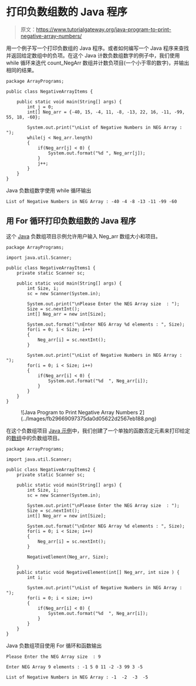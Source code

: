 # 打印负数组数的 Java 程序

> 原文：<https://www.tutorialgateway.org/java-program-to-print-negative-array-numbers/>

用一个例子写一个打印负数组的 Java 程序。或者如何编写一个 Java 程序来查找并返回给定数组中的负项。在这个 Java 计数负数组数字的例子中，我们使用 while 循环来迭代 count_NegArr 数组并计数负项目(一个小于零的数字)，并输出相同的结果。

```
package ArrayPrograms;

public class NegativeArrayItems {

	public static void main(String[] args) {
		int j = 0;
		int[] Neg_arr = {-40, 15, -4, 11, -8, -13, 22, 16, -11, -99, 55, 18, -60};

		System.out.print("\nList of Negative Numbers in NEG Array : ");
		while(j < Neg_arr.length) 
		{
			if(Neg_arr[j] < 0) {
				System.out.format("%d ", Neg_arr[j]);
			}
			j++;
		}
	}
}
```

Java 负数组数字使用 while 循环输出

```
List of Negative Numbers in NEG Array : -40 -4 -8 -13 -11 -99 -60 
```

## 用 For 循环打印负数组数的 Java 程序

这个 [Java](https://www.tutorialgateway.org/java-tutorial/) 负数组项目示例允许用户输入 Neg_arr 数组大小和项目。

```
package ArrayPrograms;

import java.util.Scanner;

public class NegativeArrayItems1 {
	private static Scanner sc;

	public static void main(String[] args) {
		int Size, i;	
		sc = new Scanner(System.in);

		System.out.print("\nPlease Enter the NEG Array size  : ");
		Size = sc.nextInt();
		int[] Neg_arr = new int[Size];

		System.out.format("\nEnter NEG Array %d elements : ", Size);
		for(i = 0; i < Size; i++) 
		{
			Neg_arr[i] = sc.nextInt();
		}

		System.out.print("\nList of Negative Numbers in NEG Array : ");
		for(i = 0; i < Size; i++) 
		{
			if(Neg_arr[i] < 0) {
				System.out.format("%d  ", Neg_arr[i]);
			}
		}
	}
}
```

<figure class="wp-block-image size-large">![Java Program to Print Negative Array Numbers 2](../Images/fb29669097375da0d05622d2567eb188.png)</figure>

在这个负数组项目 [Java 示例](https://www.tutorialgateway.org/learn-java-programs/)中，我们创建了一个单独的函数否定元素来打印给定的[数组](https://www.tutorialgateway.org/java-array/)中的负数组项目。

```
package ArrayPrograms;

import java.util.Scanner;

public class NegativeArrayItems2 {
	private static Scanner sc;

	public static void main(String[] args) {
		int Size, i;	
		sc = new Scanner(System.in);

		System.out.print("\nPlease Enter the NEG Array size  : ");
		Size = sc.nextInt();
		int[] Neg_arr = new int[Size];

		System.out.format("\nEnter NEG Array %d elements : ", Size);
		for(i = 0; i < Size; i++) 
		{
			Neg_arr[i] = sc.nextInt();
		}

		NegativeElement(Neg_arr, Size);

	}
	public static void NegativeElement(int[] Neg_arr, int size ) {
		int i;

		System.out.print("\nList of Negative Numbers in NEG Array : ");
		for(i = 0; i < size; i++) 
		{
			if(Neg_arr[i] < 0) {
				System.out.format("%d  ", Neg_arr[i]);
			}
		}
	}
}
```

Java 负数组项目使用 For 循环和函数输出

```
Please Enter the NEG Array size  : 9

Enter NEG Array 9 elements : -1 5 0 11 -2 -3 99 3 -5

List of Negative Numbers in NEG Array : -1  -2  -3  -5 
```